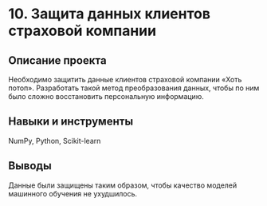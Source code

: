 # 10. Защита данных клиентов страховой компании

## Описание проекта
Необходимо защитить данные клиентов страховой компании «Хоть потоп». Разработать такой метод преобразования данных, чтобы по ним было сложно восстановить персональную информацию. 

## Навыки и инструменты
NumPy, Python, Scikit-learn

## Выводы
Данные были защищены таким образом, чтобы качество моделей машинного обучения не ухудшилось.